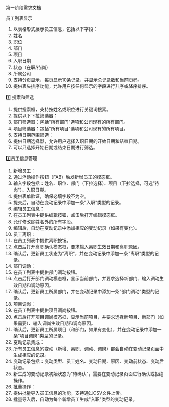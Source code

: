 第一阶段需求文档

员工列表显示
1. 以表格形式展示员工信息，包括以下字段：
  1. 姓名
  2. 职位
  3. 部门
  4. 项目
  5. 入职日期
  6. 状态（在职/待岗）
  7. 所属公司
2. 支持分页显示，每页显示10条记录，并显示总记录数和当前页码。
3. 提供表头排序功能，允许用户按任何显示的字段进行升序或降序排序。

2️⃣ 搜索和筛选
1. 提供搜索框，支持按姓名或职位进行关键词搜索。
2. 提供以下下拉筛选器：
  1. 部门筛选器：包括"所有部门"选项和公司现有的所有部门。
  2. 项目筛选器：包括"所有项目"选项和公司现有的所有项目。
3. 支持日期范围筛选：
  1. 提供日期选择器，允许用户选择入职日期的开始日期和结束日期。
  2. 可以只选择开始日期或结束日期进行筛选。

3️⃣员工信息管理
1. 新增员工：
  1. 通过浮动操作按钮（FAB）触发新增员工的模态框。
  2. 输入字段包括：姓名、职位、部门（下拉选择）、项目（下拉选择，可选"待岗"）、入职日期。
  3. 提供表单验证，确保必填字段不为空。
  4. 提交后，自动在变动记录中添加一条"入职"类型的记录。
2. 编辑员工信息：
  1. 在员工列表中提供编辑按钮，点击后打开编辑模态框。
  2. 允许修改除姓名外的所有字段。
  3. 编辑后，自动在变动记录中添加相应的变动记录（如果有变化）。
3. 员工离职：
  1. 在员工列表中提供离职按钮。
  2. 点击后打开离职确认模态框，要求输入离职生效日期和离职原因。
  3. 确认后，更新员工状态为"离职"，并在变动记录中添加一条"离职"类型的记录。
4. 部门调动：
  1. 在员工列表中提供部门调动按钮。
  2. 点击后打开部门调动模态框，显示当前部门，并要求选择新部门、输入调动生效日期和调动原因。
  3. 确认后，更新员工所属部门，并在变动记录中添加一条"部门调动"类型的记录。
5. 项目调岗：
  1. 在员工列表中提供项目调岗按钮。
  2. 点击后打开项目调岗模态框，显示当前项目，并要求选择新项目、新部门（如果需要）、输入调岗生效日期和调岗原因。
  3. 确认后，更新员工所属项目（和部门，如果有变化），并在变动记录中添加一条"项目调岗"类型的记录。
6. 变动记录集成：
  1. 所有员工信息的变动（新增、离职、调动、调岗）都会自动在变动记录页面中生成相应的记录。
  2. 变动记录包括：变动类型、员工姓名、变动日期、原因、变动前状态、变动后状态。
  3. 新生成的变动记录初始状态为"待确认"，需要在变动记录页面进行确认或拒绝操作。
7. 批量操作：
  1. 提供批量导入员工信息的功能，支持通过CSV文件上传。
  2. 批量导入后，自动为每个新增员工生成"入职"类型的变动记录。
